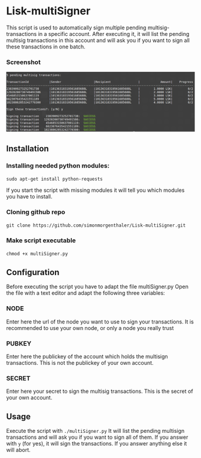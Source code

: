 # Lisk-multiSigner
This script is used to automatically sign multiple pending multisig-transactions in a specific account.
After executing it, it will list the pending multisig transactions in this account and will ask you if you want to sign all these transactions in one batch.

### Screenshot
![Screenshot](screenshot.png?raw=true "Screenshot")

## Installation

### Installing needed python modules:
`sudo apt-get install python-requests`

If you start the script with missing modules it will tell you which modules you have to install.

### Cloning github repo
`git clone https://github.com/simonmorgenthaler/Lisk-multiSigner.git`

### Make script executable
`chmod +x multiSigner.py`


## Configuration
Before executing the script you have to adapt the file multiSigner.py
Open the file with a text editor and adapt the following three variables:

### NODE
Enter here the url of the node you want to use to sign your transactions. It is recommended to use your own node, or only a node you really trust
### PUBKEY
Enter here the publickey of the account which holds the multisign transactions. This is not the publickey of your own account.
### SECRET
Enter here your secret to sign the multisig transactions. This is the secret of your own account.


## Usage
Execute the script with `./multiSigner.py`
It will list the pending multisign transactions and will ask you if you want to sign all of them.
If you answer with `y` (for yes), it will sign the transactions.
If you answer anything else it will abort.


